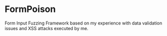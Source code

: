 # FormPoison
Form Input Fuzzing Framework based on my experience with data validation issues and XSS attacks executed by me.
